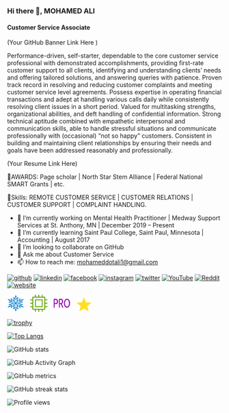 ### Hi there 👋, MOHAMED ALI
#### Customer Service Associate

(Your GitHub Banner Link Here )

Performance-driven, self-starter, dependable to the core customer service professional with demonstrated accomplishments, providing first-rate customer support to all clients, identifying and understanding clients’ needs and offering tailored solutions, and answering queries with patience. Proven track record in resolving and reducing customer complaints and meeting customer service level agreements. Possess expertise in operating financial transactions and adept at handling various calls daily while consistently resolving client issues in a short period. Valued for multitasking strengths, organizational abilities, and deft handling of confidential information. Strong technical aptitude combined with empathetic interpersonal and communication skills, able to handle stressful situations and communicate professionally with (occasional) “not so happy” customers. Consistent in building and maintaining client relationships by ensuring their needs and goals have been addressed reasonably and professionally. 

(Your Resume Link Here)

🥇AWARDS: Page scholar | North Star Stem Alliance | Federal National SMART Grants | etc.

🤹Skills: REMOTE CUSTOMER SERVICE | CUSTOMER RELATIONS | CUSTOMER SUPPORT | COMPLAINT HANDLING.

- 🔭 I’m currently working on Mental Health Practitioner | Medway Support Services at St. Anthony, MN | December 2019 – Present  
- 🌱 I’m currently learning Saint Paul College, Saint Paul, Minnesota | Accounting | August 2017 
- 👯 I’m looking to collaborate on GitHub 
- 💬 Ask me about Customer Service 
- 📫 How to reach me:  mohameddotali1@gmail.com 


[<img src='https://cdn.jsdelivr.net/npm/simple-icons@3.0.1/icons/github.svg' alt='github' height='40'>](https://github.com/MAli024)  [<img src='https://cdn.jsdelivr.net/npm/simple-icons@3.0.1/icons/linkedin.svg' alt='linkedin' height='40'>](https://www.linkedin.com/in/mohamedali/)  [<img src='https://cdn.jsdelivr.net/npm/simple-icons@3.0.1/icons/facebook.svg' alt='facebook' height='40'>](https://www.facebook.com/mohamedali)  [<img src='https://cdn.jsdelivr.net/npm/simple-icons@3.0.1/icons/instagram.svg' alt='instagram' height='40'>](https://www.instagram.com/mohamedali/)  [<img src='https://cdn.jsdelivr.net/npm/simple-icons@3.0.1/icons/twitter.svg' alt='twitter' height='40'>](https://twitter.com/mohamedali)  [<img src='https://cdn.jsdelivr.net/npm/simple-icons@3.0.1/icons/youtube.svg' alt='YouTube' height='40'>](https://www.youtube.com/channel/mohamedali)  [<img src='https://cdn.jsdelivr.net/npm/simple-icons@3.0.1/icons/reddit.svg' alt='Reddit' height='40'>](https://www.reddit.com/user/mohamedali)  [<img src='https://cdn.jsdelivr.net/npm/simple-icons@3.0.1/icons/icloud.svg' alt='website' height='40'>](mohamedali)  

<a href='https://archiveprogram.github.com/'><img src='https://raw.githubusercontent.com/acervenky/animated-github-badges/master/assets/acbadge.gif' width='40' height='40'></a> <a href='https://docs.github.com/en/developers'><img src='https://raw.githubusercontent.com/acervenky/animated-github-badges/master/assets/devbadge.gif' width='40' height='40'></a> <a href='https://github.com/pricing'><img src='https://raw.githubusercontent.com/acervenky/animated-github-badges/master/assets/pro.gif' width='40' height='40'></a> <a href='https://stars.github.com/'><img src='https://raw.githubusercontent.com/acervenky/animated-github-badges/master/assets/starbadge.gif' width='35' height='35'></a> 

[![trophy](https://github-profile-trophy.vercel.app/?username=MAli024)](https://github.com/ryo-ma/github-profile-trophy)

[![Top Langs](https://github-readme-stats.vercel.app/api/top-langs/?username=MAli024)](https://github.com/anuraghazra/github-readme-stats)

![GitHub stats](https://github-readme-stats.vercel.app/api?username=MAli024&show_icons=true)  

![GitHub Activity Graph](https://activity-graph.herokuapp.com/graph?username=MAli024)  

![GitHub metrics](https://metrics.lecoq.io/MAli024)  

![GitHub streak stats](https://github-readme-streak-stats.herokuapp.com/?user=MAli024)  

![Profile views](https://gpvc.arturio.dev/MAli024)  
